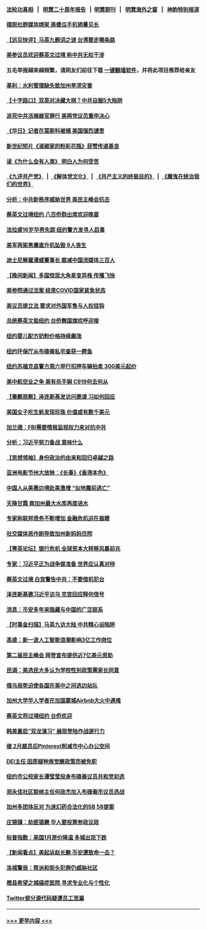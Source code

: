#### [法轮功真相](https://github.com/gfw-breaker/truth/blob/master/README.md?t=0) &nbsp;&nbsp;|&nbsp;&nbsp; [明慧二十周年报告](https://github.com/gfw-breaker/mh-reports/blob/master/README.md?t=0) &nbsp;&nbsp;|&nbsp;&nbsp;[明慧期刊](https://github.com/gfw-breaker/mh-qikan) &nbsp;&nbsp;|&nbsp;&nbsp; [明慧海外之窗](https://github.com/gfw-breaker/mh-news/blob/master/README.md?t=0) &nbsp;&nbsp;|&nbsp;&nbsp; [神韵特别报道](https://github.com/gfw-breaker/mh-news/blob/master/shenyun.md?t=0)
#### [摆脱社群媒体绑架 美傻瓜手机销量见长](../pages/nsc412/n13961946.md?t=03310643) 
#### [【远见快评】马英九题词之谜 台湾要走哪条路](../pages/nsc412/n13961961.md?t=03310643) 
#### [美参议员欢迎蔡英文过境 称中共无权干涉](../pages/nsc412/n13961969.md?t=03310643) 
#### 五毛举报越来越频繁，请网友们前往下载 [一键翻墙软件](https://github.com/gfw-breaker/ssr-accounts)，并将此项目推荐给亲友
#### [基利：水利管理缺失致加州旱涝灾害](../pages/nsc412/n13962002.md?t=03310643) 
#### [【十字路口】双英对决藏大棋？中共自掘5大陷阱](../pages/nsc412/n13961331.md?t=03310643) 
#### [追究中共活摘器官罪行 美两党议员重申决心](../pages/nsc412/n13961970.md?t=03310643) 
#### [《华日》记者在莫斯科被捕 美国强烈谴责](../pages/nsc412/n13961716.md?t=03310643) 
#### [新世纪短片《淑颍家的粉彩花瓶》获赞传递善良](../pages/nsc412/n13961928.md?t=03310643) 
#### [读《为什么会有人类》 明白人为何受苦](../pages/nsc412/n13960541.md?t=03310643) 
#### [《九评共产党》](https://github.com/begood0513/9ping.md/blob/master/README.md) &nbsp;|&nbsp; [《解体党文化》](../../../../jtdwh.md/blob/master/README.md)  &nbsp;|&nbsp; [《共产主义的终极目的》](../../../../gczydzjmd.md/blob/master/README.md) &nbsp;|&nbsp; [《魔鬼在统治我们的世界》](../../../../mgztzwmdsj.md/blob/master/README.md) 
#### [分析：中共新秩序威胁世界 美民主峰会抗击](../pages/nsc412/n13960486.md?t=03310643) 
#### [蔡英文过境纽约 八百侨胞出席欢迎晚宴](../pages/nsc412/n13961497.md?t=03310643) 
#### [法拉盛16岁华男失踪 纽约警方发寻人启事](../pages/nsc412/n13961865.md?t=03310643) 
#### [美军两架黑鹰直升机坠毁 9人丧生](../pages/nsc412/n13961814.md?t=03310643) 
#### [迪士尼解雇漫威董事长 裁减中国流媒体三百人](../pages/nsc412/n13961553.md?t=03310643) 
#### [【晚间新闻】多国惊现大角星变异株 传播飞快](../pages/nsc412/n13961578.md?t=03310643) 
#### [美参院通过法案 结束COVID国家紧急状态](../pages/nsc412/n13961529.md?t=03310643) 
#### [美议员提立法 要求对外国军售与人权挂钩](../pages/nsc412/n13961438.md?t=03310643) 
#### [总统蔡英文抵纽约 台侨舞国旗欢呼迎接](../pages/nsc412/n13961505.md?t=03310643) 
#### [纽约婴儿配方奶粉价格持续飙涨](../pages/nsc412/n13961472.md?t=03310643) 
#### [纽约环保厅从布碌崙私宅查获一鳄鱼](../pages/nsc412/n13961456.md?t=03310643) 
#### [纽约苏福克县警方周六举行扣押车辆拍卖 300美元起价](../pages/nsc412/n13961474.md?t=03310643) 
#### [美中航空业之争 美有杀手锏 C919何去何从](../pages/nsc412/n13960616.md?t=03310643) 
#### [【秦鹏观察】泽连斯基发访问邀请 习如何回应](../pages/nsc412/n13961402.md?t=03310643) 
#### [美国女子吃生蚝发现珍珠 价值或有数千美元](../pages/nsc412/n13961410.md?t=03310643) 
#### [加兰德：FBI需要情报监视权力来对抗中共](../pages/nsc412/n13961280.md?t=03310643) 
#### [分析：习近平努力备战 意味什么](../pages/nsc412/n13961208.md?t=03310643) 
#### [【思想领袖】身份政治的由来和回归卓越之路](../pages/nsc412/n13929034.md?t=03310643) 
#### [亚洲电影节州大放映：《长春》《香港本色》](../pages/nsc412/n13961316.md?t=03310643) 
#### [中国人从美墨边境赴美激增 “似地震前逃亡”](../pages/nsc412/n13961224.md?t=03310643) 
#### [天降甘霖 南加州最大水库再度进水](../pages/nsc412/n13961301.md?t=03310643) 
#### [专家称联邦债务不断增加 金融危机迫在眉睫](../pages/nsc412/n13961245.md?t=03310643) 
#### [社交媒体恶作剧导致加州新妈妈住院](../pages/nsc412/n13961235.md?t=03310643) 
#### [【菁英论坛】银行危机 全球资本大转移风暴前兆](../pages/nsc412/n13961252.md?t=03310643) 
#### [专家：习近平正为战争做准备 世界应认真对待](../pages/nsc412/n13961152.md?t=03310643) 
#### [蔡英文过境 白宫警告中共：不要借机犯台](../pages/nsc412/n13961220.md?t=03310643) 
#### [泽连斯基邀习近平访乌 克宫回应释何信号](../pages/nsc412/n13961155.md?t=03310643) 
#### [消息：币安多年来隐藏与中国的广泛联系](../pages/nsc412/n13961191.md?t=03310643) 
#### [【时事金扫描】马英九访大陆 中共精心设陷阱](../pages/nsc412/n13961126.md?t=03310643) 
#### [高盛：新一波人工智能浪潮影响3亿工作岗位](../pages/nsc412/n13961154.md?t=03310643) 
#### [第二届民主峰会 拜登宣布提供近7亿美元资助](../pages/nsc412/n13961125.md?t=03310643) 
#### [民调：美选民大多认为学校性别政策需家长同意](../pages/nsc412/n13960703.md?t=03310643) 
#### [俄乌局势迫使各国在美中之间选边站队](../pages/nsc412/n13961094.md?t=03310643) 
#### [加州大学华人学者在加国蒙城Airbnb大火中遇难](../pages/nsc412/n13960909.md?t=03310643) 
#### [蔡英文将过境纽约 台侨欢迎](../pages/nsc412/n13960742.md?t=03310643) 
#### [韩美重启“双龙演习” 展现登陆作战遂行力](../pages/nsc412/n13960651.md?t=03310643) 
#### [继 2月裁员后Pinterest削减市中心办公空间](../pages/nsc412/n13960857.md?t=03310643) 
#### [DEI主任 因质疑种族觉醒政策而被免职](../pages/nsc412/n13960849.md?t=03310643) 
#### [纽约市公校家长谭莹莹投身布碌崙议员共和党初选](../pages/nsc412/n13960735.md?t=03310643) 
#### [郑永佳社区联络主任何政杰加入布碌崙市议员选战](../pages/nsc412/n13960732.md?t=03310643) 
#### [加州多团体反对 为迷幻药合法化的SB 58提案](../pages/nsc412/n13960824.md?t=03310643) 
#### [庄锦镇：劫匪猖獗 华人要投票参政议政](../pages/nsc412/n13960770.md?t=03310643) 
#### [标普指数：美国1月房价降温 多城出现下跌](../pages/nsc412/n13960658.md?t=03310643) 
#### [【新闻看点】美起诉赵长鹏 币安遭致命一击？](../pages/nsc412/n13960549.md?t=03310643) 
#### [洛城警局：帮派和街头犯罪仍威胁社区](../pages/nsc412/n13960754.md?t=03310643) 
#### [橙县希望之城癌症医院 寻求专业化与个性化](../pages/nsc412/n13960676.md?t=03310643) 
#### [Twitter部分源代码疑遭员工泄漏](../pages/nsc412/n13960680.md?t=03310643) 

----
#### [ >>> 更早内容 <<< ](../indexes/nsc412-earlier.md)
